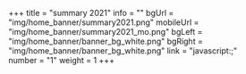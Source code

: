 +++
title = "summary 2021"
info = ""
bgUrl = "img/home_banner/summary2021.png"
mobileUrl = "img/home_banner/summary2021_mo.png"
bgLeft = "img/home_banner/banner_bg_white.png"
bgRight = "img/home_banner/banner_bg_white.png"
link = "javascript:;"  
number = "1"
weight =  1 
+++